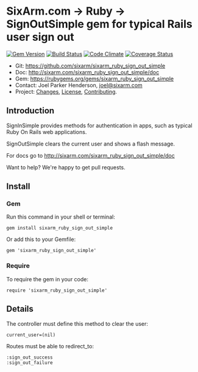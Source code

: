 # SixArm.com → Ruby → <br> SignOutSimple gem for typical Rails user sign out

<!--HEADER-OPEN-->

[![Gem Version](https://badge.fury.io/rb/sixarm_ruby_sign_out_simple.svg)](http://badge.fury.io/rb/sixarm_ruby_sign_out_simple)
[![Build Status](https://travis-ci.org/SixArm/sixarm_ruby_sign_out_simple.png)](https://travis-ci.org/SixArm/sixarm_ruby_sign_out_simple)
[![Code Climate](https://codeclimate.com/github/SixArm/sixarm_ruby_sign_out_simple.png)](https://codeclimate.com/github/SixArm/sixarm_ruby_sign_out_simple)
[![Coverage Status](https://coveralls.io/repos/SixArm/sixarm_ruby_sign_out_simple/badge.svg?branch=master&service=github)](https://coveralls.io/github/SixArm/sixarm_ruby_sign_out_simple?branch=master)

* Git: <https://github.com/sixarm/sixarm_ruby_sign_out_simple>
* Doc: <http://sixarm.com/sixarm_ruby_sign_out_simple/doc>
* Gem: <https://rubygems.org/gems/sixarm_ruby_sign_out_simple>
* Contact: Joel Parker Henderson, <joel@sixarm.com>
* Project: [Changes](CHANGES.md), [License](LICENSE.md), [Contributing](CONTRIBUTING.md).

<!--HEADER-SHUT-->


## Introduction

SignInSimple provides methods for authentication in apps, such as typical Ruby On Rails web applications.

SignOutSimple clears the current user and shows a flash message.

For docs go to <http://sixarm.com/sixarm_ruby_sign_out_simple/doc>

Want to help? We're happy to get pull requests.


<!--INSTALL-OPEN-->

## Install

### Gem

Run this command in your shell or terminal:

    gem install sixarm_ruby_sign_out_simple

Or add this to your Gemfile:

    gem 'sixarm_ruby_sign_out_simple'

### Require

To require the gem in your code:

    require 'sixarm_ruby_sign_out_simple'

<!--INSTALL-SHUT-->


## Details

The controller must define this method to clear the user:

    current_user=(nil)

Routes must be able to redirect_to:

    :sign_out_success
    :sign_out_failure
